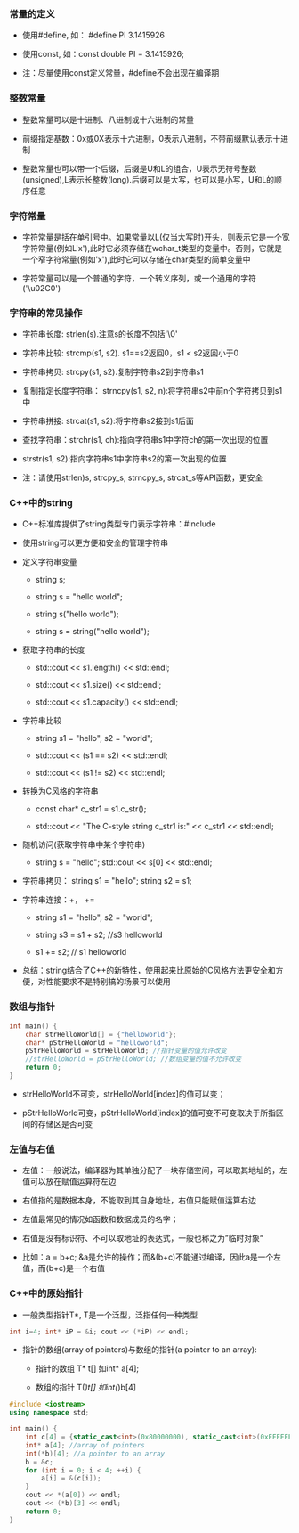 ### 常量的定义

- 使用#define, 如： #define PI 3.1415926

- 使用const, 如：const double PI = 3.1415926;

- 注：尽量使用const定义常量，#define不会出现在编译期

### 整数常量

- 整数常量可以是十进制、八进制或十六进制的常量

- 前缀指定基数：0x或0X表示十六进制，0表示八进制，不带前缀默认表示十进制

- 整数常量也可以带一个后缀，后缀是U和L的组合，U表示无符号整数(unsigned),L表示长整数(long).后缀可以是大写，也可以是小写，U和L的顺序任意

### 字符常量

- 字符常量是括在单引号中。如果常量以L(仅当大写时)开头，则表示它是一个宽字符常量(例如L'x'),此时它必须存储在wchar_t类型的变量中。否则，它就是一个窄字符常量(例如'x'),此时它可以存储在char类型的简单变量中

- 字符常量可以是一个普通的字符，一个转义序列，或一个通用的字符('\u02C0')

### 字符串的常见操作

- 字符串长度: strlen(s).注意s的长度不包括'\0'

- 字符串比较: strcmp(s1, s2). s1==s2返回0，s1 < s2返回小于0

- 字符串拷贝: strcpy(s1, s2).复制字符串s2到字符串s1

- 复制指定长度字符串： strncpy(s1, s2, n):将字符串s2中前n个字符拷贝到s1中

- 字符串拼接: strcat(s1, s2):将字符串s2接到s1后面

- 查找字符串：strchr(s1, ch):指向字符串s1中字符ch的第一次出现的位置

- strstr(s1, s2):指向字符串s1中字符串s2的第一次出现的位置

- 注：请使用strlen)s, strcpy_s, strncpy_s, strcat_s等API函数，更安全

### C++中的string

- C++标准库提供了string类型专门表示字符串：#include <string> 

- 使用string可以更方便和安全的管理字符串

- 定义字符串变量
  
  - string s;
  
  - string s = "hello world";
  
  - string s("hello world");
  
  - string s = string("hello world");

- 获取字符串的长度
  
  - std::cout << s1.length() << std::endl;
  
  - std::cout << s1.size() << std::endl;
  
  - std::cout << s1.capacity() << std::endl;

- 字符串比较
  
  - string s1 = "hello", s2 = "world";
  
  - std::cout << (s1 == s2) << std::endl;
  
  - std::cout << (s1 != s2) << std::endl;

- 转换为C风格的字符串
  
  - const char* c_str1 = s1.c_str();
  
  - std::cout << "The C-style string c_str1 is:" << c_str1 << std::endl;

- 随机访问(获取字符串中某个字符串)
  
  - string s = "hello"; std::cout << s[0] << std::endl;

- 字符串拷贝： string s1 = "hello"; string s2 = s1;

- 字符串连接：+， +=
  
  - string s1 = "hello", s2 = "world";
  
  - string s3 = s1 + s2; //s3 helloworld
  
  - s1 += s2; // s1 helloworld

- 总结：string结合了C++的新特性，使用起来比原始的C风格方法更安全和方便，对性能要求不是特别搞的场景可以使用



### 数组与指针

```cpp
int main() {
    char strHelloWorld[] = {"helloworld"};
    char* pStrHelloWorld = "helloworld";
    pStrHelloWorld = strHelloWorld; //指针变量的值允许改变
    //strHelloWorld = pStrHelloWorld; //数组变量的值不允许改变
    return 0;
}
```

- strHelloWorld不可变，strHelloWorld[index]的值可以变；

- pStrHelloWorld可变，pStrHelloWorld[index]的值可变不可变取决于所指区间的存储区是否可变



### 左值与右值

- 左值：一般说法，编译器为其单独分配了一块存储空间，可以取其地址的，左值可以放在赋值运算符左边

- 右值指的是数据本身，不能取到其自身地址，右值只能赋值运算右边

- 左值最常见的情况如函数和数据成员的名字；

- 右值是没有标识符、不可以取地址的表达式，一般也称之为”临时对象“

- 比如：a = b+c; &a是允许的操作；而&(b+c)不能通过编译，因此a是一个左值，而(b+c)是一个右值



### C++中的原始指针

- 一般类型指针T*, T是一个泛型，泛指任何一种类型

```cpp
int i=4; int* iP = &i; cout << (*iP) << endl;
```

- 指针的数组(array of pointers)与数组的指针(a pointer to an array):
  
  - 指针的数组 T* t[] 如int* a[4];
  
  - 数组的指针 T(*)t[] 如int(*)b[4]

```cpp
#include <iostream>
using namespace std;

int main() {
    int c[4] = {static_cast<int>(0x80000000), static_cast<int>(0xFFFFFFFF), 0x00000000, 0x7FFFFFFF};
    int* a[4]; //array of pointers
    int(*b)[4]; //a pointer to an array
    b = &c;
    for (int i = 0; i < 4; ++i) {
        a[i] = &(c[i]);
    }
    cout << *(a[0]) << endl;
    cout << (*b)[3] << endl;
    return 0;
}
```
